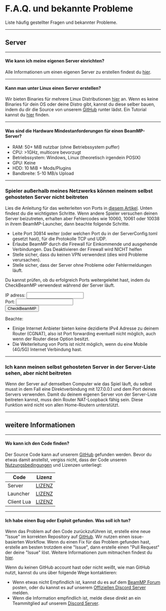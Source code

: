 # F.A.Q. und bekannte Probleme

Liste häufig gestellter Fragen und bekannter Probleme.

---

## **Server**

---

#### **Wie kann ich meine eigenen Server einrichten?**

Alle Informationen um einen eigenen Server zu erstellen findest du [hier](https://docs.beammp.com/server/create-a-server/).

---

#### **Kann man unter Linux einen Server erstellen?**

Wir bieten Binaries für mehrere Linux Distributionen [hier](https://github.com/BeamMP/BeamMP-Server/releases/latest) an. Wenn es keine Binaries für dein OS oder deine Distro gibt, kannst du diese selber bauen, indem du dir die Source von unserem [GitHub](https://github.com/BeamMP/BeamMP-Server) runter lädst. Ein Tutorial kannst du [hier](https://github.com/BeamMP/BeamMP-Server#build-instructions) finden.

---

#### **Was sind die Hardware Mindestanforderungen für einen BeamMP-Server?**

- RAM: 50+ MiB nutzbar (ohne Betriebssystem puffer)
- CPU: &gt;1GHz, multicore bevorzugt
- Betriebssystem: Windows, Linux (theoretisch irgendein POSIX)
- GPU: Keine
- HDD: 10 MiB + Mods/Plugins
- Bandbreite: 5-10 MB/s Upload

---

### **Spieler außerhalb meines Netzwerks können meinem selbst gehosteten Server nicht beitreten**

Lies die Anleitung für das weiterleiten von Ports in [diesem Artikel](https://docs.beammp.com/server/port-forwarding/). Unten findest du die wichtigsten Schritte. Wenn andere Spieler versuchen deinen Server beizutreten, erhalten aber Fehlercodes wie 10060, 10061 oder 10038 in ihrem BeamMP-Launcher, dann beachte folgende Schritte.

- Leite Port 30814 weiter (oder welchen Port du in der  ServerConfig.toml gesetzt hast), für die Protokolle TCP und UDP.
- Erlaube BeamMP durch die Firewall für Einkommende und ausgehende Verbindungen. Das Deaktivieren der Firewall wird NICHT helfen
- Stelle sicher, dass du keinen VPN verwendest (dies wird Probleme verursachen).
- Stelle sicher, dass der Server ohne Probleme oder Fehlermeldungen läuft.

Du kannst prüfen, ob du erfolgreich Ports weitergeleitet hast, indem du CheckBeamMP verwendest während der Server läuft.

<form action="https://check.beammp.com/api/v2/beammp" method="get" target="_blank">
  <label for="ip">IP adress:</label>
  <input type="text" id="ip" name="ip"><br>
  <label for="port">Port:</label>
  <input type="text" id="port" name="port"><br>
  <input type="submit" value="CheckBeamMP">
</form>

Beachte:

- Einige Internet Anbieter bieten keine dezidierte IPv4 Adresse zu deinem Router (CGNAT), also ist Port forwarding eventuell nicht möglich, auch wenn der Router diese Option besitzt.
- Die Weiterleitung von Ports ist nicht möglich, wenn du eine Mobile (4G/5G) Internet Verbindung hast.

---

### **Ich kann meinen selbst gehosteten Server in der Server-Liste sehen, aber nicht beitreten**

Wenn der Server auf demselben Computer wie das Spiel läuft, du selbst musst in dem Fall eine Direktverbindung mit 127.0.0.1 und dem Port deines Servers verwenden. Damit du deinem eigenen Server von der Server-Liste beitreten kannst, muss dein Router NAT-Loopback fähig sein. Diese Funktion wird nicht von allen Home-Routern unterstützt.

---

## **weitere Informationen**

---

#### **Wo kann ich den Code finden?**

Der Source Code kann auf unserem [GitHub](https://github.com/BeamMP) gefunden werden. Bevor du etwas damit anstellst, vergiss nicht, dass der Code unseren [Nutzungsbedingungen](https://forum.beammp.com/t/terms-of-use-v1-0/43) und Lizenzen unterliegt:

Code | Lizenz
--- | :-:
Server | [LIZENZ](https://github.com/BeamMP/BeamMP-Server/blob/master/LICENSE)
Launcher | [LIZENZ](https://github.com/BeamMP/BeamMP-Launcher/blob/master/README.md)
Client Lua | [LIZENZ](https://github.com/BeamMP/BeamMP/blob/development/LICENSE.md)

---

#### **Ich habe einen Bug oder Exploit gefunden. Was soll ich tun?**

Wenn das Problem auf den Code zurückzuführen ist, erstelle eine neue "Issue" im korrekten Repository auf [GitHub](https://github.com/BeamMP). Wir nutzen einen issue-basierten Workflow. Wenn du einen Fix für das Problem gefunden hast, erstelle am besten trotzdem eine "Issue", dann erstelle einen "Pull Request" der deine "Issue" löst. Weitere Informationen zum mitmachen findest du [hier](https://github.com/BeamMP/BeamMP/blob/development/CONTRIBUTING.md).

Wenn du keinen GitHub account hast oder nicht weißt, wie man GitHub nutzt, kannst du uns über folgende Wege kontaktieren:

- Wenn etwas nicht Empfindlich ist, kannst du es auf dem [BeamMP Forum](https://forum.beammp.com) posten, oder du kannst es auf unserem [Offiziellen Discord Server](https://discord.gg/beammp) melden.
- Wenn die Information empfindlich ist, melde diese direkt an ein Teammitglied auf unserem [Discord Server](https://discord.gg/beammp).
